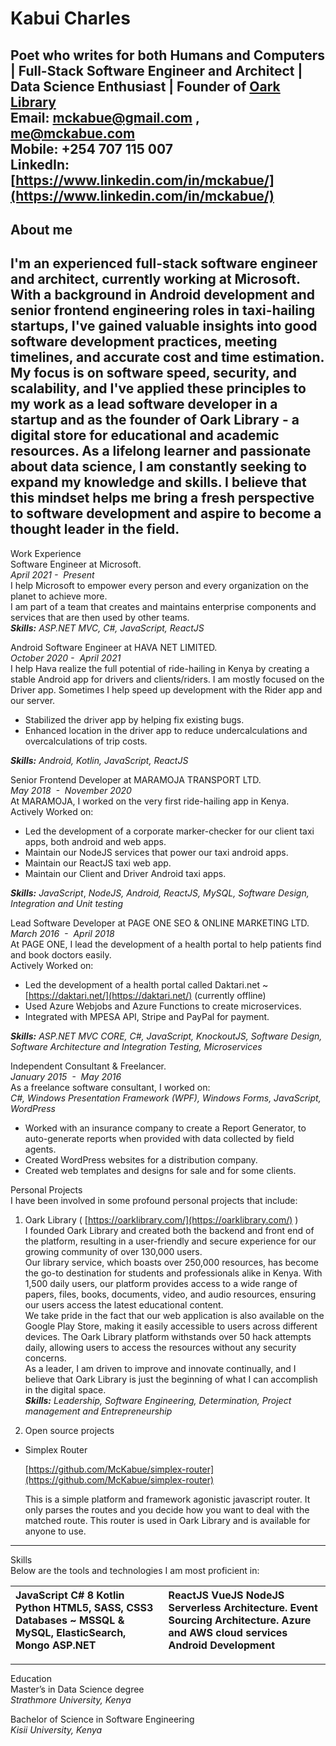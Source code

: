 # Kabui Charles  
Poet who writes for both Humans and Computers | Full-Stack Software Engineer and Architect | Data Science Enthusiast | Founder of [**Oark Library**](https://oarklibrary.com/)  
**Email:**	[mckabue@gmail.com](mailto:mckabue@gmail.com) , [me@mckabue.com](mailto:me@mckabue.com)  
**Mobile:** 	\+254 707 115 007  
**LinkedIn:**	[https://www.linkedin.com/in/mckabue/](https://www.linkedin.com/in/mckabue/)   
---

## About me  
I'm an experienced full-stack software engineer and architect, currently working at Microsoft. With a background in Android development and senior frontend engineering roles in taxi-hailing startups, I've gained valuable insights into good software development practices, meeting timelines, and accurate cost and time estimation. My focus is on software speed, security, and scalability, and I've applied these principles to my work as a lead software developer in a startup and as the founder of Oark Library \- a digital store for educational and academic resources. As a lifelong learner and passionate about data science, I am constantly seeking to expand my knowledge and skills. I believe that this mindset helps me bring a fresh perspective to software development and aspire to become a thought leader in the field.  
---

Work Experience   
Software Engineer at Microsoft.   
*April 2021 -  Present*  
I help Microsoft to empower every person and every organization on the planet to achieve more.  
I am part of a team that creates and maintains enterprise components and services that are then used by other teams.  
***Skills:** ASP.NET MVC, C\#, JavaScript, ReactJS*

Android Software Engineer at HAVA NET LIMITED.   
*October 2020 -  April 2021*  
I help Hava realize the full potential of ride-hailing in Kenya by creating a stable Android app for drivers and clients/riders. I am mostly focused on the Driver app. Sometimes I help speed up development with the Rider app and our server.

* Stabilized the driver app by helping fix existing bugs.  
* Enhanced location in the driver app to reduce undercalculations and overcalculations of trip costs.

***Skills:** Android, Kotlin, JavaScript, ReactJS*

Senior Frontend Developer at MARAMOJA TRANSPORT LTD.   
*May 2018  -  November 2020*  
At MARAMOJA, I worked on the very first ride-hailing app in Kenya.  
Actively Worked on:

* Led the development of a corporate marker-checker for our client taxi apps, both android and web apps.  
* Maintain our NodeJS services that power our taxi android apps.  
* Maintain our ReactJS taxi web app.  
* Maintain our Client and Driver Android taxi apps.

***Skills:** JavaScript*, *NodeJS, Android, ReactJS, MySQL, Software Design, Integration and Unit testing*

Lead Software Developer at PAGE ONE SEO & ONLINE MARKETING LTD.   
*March 2016  -  April 2018*  
At PAGE ONE, I lead the development of a health portal to help patients find and book doctors easily.  
Actively Worked on: 

* Led the development of a health portal called Daktari.net \~ [https://daktari.net/](https://daktari.net/) (currently offline)  
* Used Azure Webjobs and Azure Functions to create microservices.  
* Integrated with MPESA API, Stripe and PayPal for payment.

***Skills:** ASP.NET MVC CORE, C\#, JavaScript, KnockoutJS, Software Design, Software Architecture and Integration Testing, Microservices*

Independent Consultant & Freelancer.   
*January 2015  -  May 2016*  
As a freelance software consultant, I worked on:   
*C\#, Windows Presentation Framework (WPF), Windows Forms, JavaScript, WordPress*

* Worked with an insurance company to create a Report Generator, to auto-generate reports when provided with data collected by field agents.  
* Created WordPress websites for a distribution company.  
* Created web templates and designs for sale and for some clients.

Personal Projects  
I have been involved in some profound personal projects that include:

1. Oark Library ( [https://oarklibrary.com/](https://oarklibrary.com/) )  
   I founded Oark Library and created both the backend and front end of the platform, resulting in a user-friendly and secure experience for our growing community of over 130,000 users.  
   Our library service, which boasts over 250,000 resources, has become the go-to destination for students and professionals alike in Kenya. With 1,500 daily users, our platform provides access to a wide range of papers, files, books, documents, video, and audio resources, ensuring our users access the latest educational content.  
   We take pride in the fact that our web application is also available on the Google Play Store, making it easily accessible to users across different devices. The Oark Library platform withstands over 50 hack attempts daily, allowing users to access the resources without any security concerns.  
   As a leader, I am driven to improve and innovate continually, and I believe that Oark Library is just the beginning of what I can accomplish in the digital space.  
   ***Skills:** Leadership, Software Engineering, Determination, Project management and Entrepreneurship*  
     
2. Open source projects  
* Simplex Router

  [https://github.com/McKabue/simplex-router](https://github.com/McKabue/simplex-router) 

  This is a simple platform and framework agonistic javascript router. It only parses the routes and you decide how you want to deal with the matched route. This router is used in Oark Library and is available for anyone to use.

---

Skills  
Below are the tools and technologies I am most proficient in:

| JavaScript C\# 8 Kotlin Python HTML5, SASS, CSS3 Databases \~ MSSQL & MySQL, ElasticSearch, Mongo ASP.NET | ReactJS VueJS NodeJS Serverless Architecture. Event Sourcing Architecture. Azure and AWS cloud services Android Development |
| :---- | :---- |

---

Education   
Master’s in Data Science degree  
*Strathmore University, Kenya*

Bachelor of Science in Software Engineering  
*Kisii University, Kenya*
